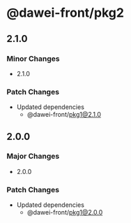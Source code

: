 # @dawei-front/pkg2

## 2.1.0

### Minor Changes

- 2.1.0

### Patch Changes

- Updated dependencies
  - @dawei-front/pkg1@2.1.0

## 2.0.0

### Major Changes

- 2.0.0

### Patch Changes

- Updated dependencies
  - @dawei-front/pkg1@2.0.0
